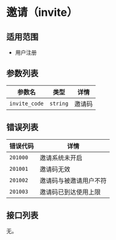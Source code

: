 # 邀请（invite）

## 适用范围

- 用户注册

## 参数列表

| 参数名        | 类型     | 详情   |
| ------------- | -------- | ------ |
| `invite_code` | `string` | 邀请码 |

## 错误列表

| 错误代码 | 详情                   |
| -------- | ---------------------- |
| `201000` | 邀请系统未开启         |
| `201001` | 邀请码无效             |
| `201002` | 邀请码与被邀请用户不符 |
| `201003` | 邀请码已到达使用上限   |

## 接口列表

无。
